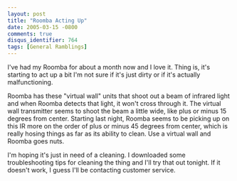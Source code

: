 ```yaml
---
layout: post
title: "Roomba Acting Up"
date: 2005-03-15 -0800
comments: true
disqus_identifier: 764
tags: [General Ramblings]
---
```

I've had my Roomba for about a month now and I love it. Thing is, it's
starting to act up a bit I'm not sure if it's just dirty or if it's
actually malfunctioning.
 
 Roomba has these "virtual wall" units that shoot out a beam of infrared
light and when Roomba detects that light, it won't cross through it. The
virtual wall transmitter seems to shoot the beam a little wide, like
plus or minus 15 degrees from center. Starting last night, Roomba seems
to be picking up on this IR more on the order of plus or minus 45
degrees from center, which is really hosing things as far as its ability
to clean. Use a virtual wall and Roomba goes nuts.
 
 I'm hoping it's just in need of a cleaning. I downloaded some
troubleshooting tips for cleaning the thing and I'll try that out
tonight. If it doesn't work, I guess I'll be contacting customer
service.
